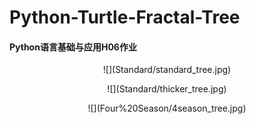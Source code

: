 # Python-Turtle-Fractal-Tree
#### Python语言基础与应用H06作业
<p align="center"> ![](Standard/standard_tree.jpg)
<p align="center"> ![](Standard/thicker_tree.jpg)
<p align="center"> ![](Four%20Season/4season_tree.jpg)
